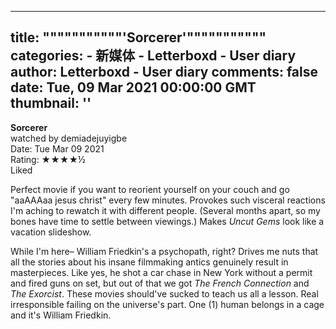 
---
title: """""""""""'Sorcerer'"""""""""""
categories: 
    - 新媒体
    - Letterboxd - User diary
author: Letterboxd - User diary
comments: false
date: Tue, 09 Mar 2021 00:00:00 GMT
thumbnail: ''
---

<div>   
<b>Sorcerer</b><br>watched by demiadejuyigbe<br>Date: Tue Mar 09 2021<br>Rating:  ★★★★½ <br>Liked<br>








<div>



<div><p>Perfect movie if you want to reorient yourself on your couch and go "aaAAAaa jesus christ" every few minutes. Provokes such visceral reactions I'm aching to rewatch it with different people. (Several months apart, so my bones have time to settle between viewings.) Makes <i>Uncut Gems</i> look like a vacation slideshow.</p><p>While I'm here– William Friedkin's a psychopath, right? Drives me nuts that all the stories about his insane filmmaking antics genuinely result in masterpieces. Like yes, he shot a car chase in New York without a permit and fired guns on set, but out of that we got <i>The French Connection</i> and <i>The Exorcist</i>. These movies should've sucked to teach us all a lesson. Real irresponsible failing on the universe's part. One (1) human belongs in a cage and it's William Friedkin.</p></div>

</div>
  
</div>
            